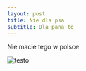 ```yaml
---
layout: post
title: Nie dla psa
subtitle: Dla pana to
---
```


Nie macie tego w polsce

![testo](https://i.ytimg.com/vi/rzCSYB44POg/hqdefault.jpg)
